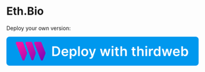 # Eth.Bio

Deploy your own version: 

<a href="https://thirdweb.com/contracts/deploy?ipfs=QmYX15W4XrodrWniT96hXDdWhLuheggHHuT4ztnd1AeFKZ%2F0">
  <img src="./thirdweb_deploy_btn.svg" alt="Deploy">
</a>
